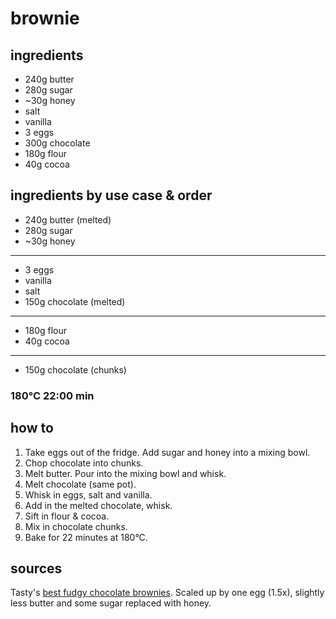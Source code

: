 # brownie

## ingredients

- 240g butter
- 280g sugar
- ~30g honey
- salt
- vanilla
- 3 eggs
- 300g chocolate
- 180g flour
- 40g cocoa

## ingredients by use case & order

- 240g butter (melted)
- 280g sugar
- ~30g honey
---
- 3 eggs
- vanilla
- salt
- 150g chocolate (melted)
---
- 180g flour
- 40g cocoa
--- 
- 150g chocolate (chunks)

### 180°C 22:00 min

## how to

1. Take eggs out of the fridge. Add sugar and honey into a mixing bowl.
2. Chop chocolate into chunks.
3. Melt butter. Pour into the mixing bowl and whisk.
4. Melt chocolate (same pot).
5. Whisk in eggs, salt and vanilla.
6. Add in the melted chocolate, whisk.
7. Sift in flour & cocoa.
8. Mix in chocolate chunks.
9. Bake for 22 minutes at 180°C.

## sources

Tasty's [best fudgy chocolate brownies](https://www.youtube.com/watch?v=lIb_741_dIw). Scaled up by one egg (1.5x), slightly less butter and some sugar replaced with honey.
